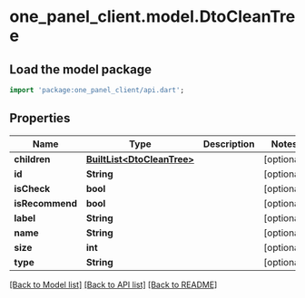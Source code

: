 # one_panel_client.model.DtoCleanTree

## Load the model package
```dart
import 'package:one_panel_client/api.dart';
```

## Properties
Name | Type | Description | Notes
------------ | ------------- | ------------- | -------------
**children** | [**BuiltList&lt;DtoCleanTree&gt;**](DtoCleanTree.md) |  | [optional] 
**id** | **String** |  | [optional] 
**isCheck** | **bool** |  | [optional] 
**isRecommend** | **bool** |  | [optional] 
**label** | **String** |  | [optional] 
**name** | **String** |  | [optional] 
**size** | **int** |  | [optional] 
**type** | **String** |  | [optional] 

[[Back to Model list]](../README.md#documentation-for-models) [[Back to API list]](../README.md#documentation-for-api-endpoints) [[Back to README]](../README.md)


